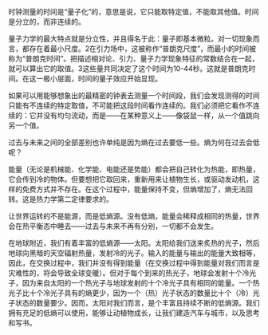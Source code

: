 

时钟测量的时间是“量子化”的，意思是说，它只能取特定值，不能取其他值。时间是分立的，而非连续的。

量子力学的最大特点就是分立性，并且得名于此：量子即基本微粒。对一切现象而言，都存在着最小尺度。2在引力场中，这被称作“普朗克尺度”，而最小的时间被称为“普朗克时间”。把描述相对论、引力、量子力学现象特征的常数结合在一起，就可以算出它的取值。3这些量共同决定了这个时间为10-44秒。这就是普朗克时间。在这一极小层面，时间的量子效应开始显现。


如果可以用能够想象出的最精密的钟表去测量一个时间段，我们会发现测得的时间只能有不连续的特定取值，不可能把这段时间看作连续的。我们必须把它看作不连续的：它并没有均匀流动，而是——在某种意义上——像袋鼠一样，从一个值跳向另一个值。  

过去与未来之间的全部差别也许单纯是因为熵在过去要低一些。熵为何在过去会低呢？  

能量（无论是机械能、化学能、电能还是势能）都会把自己转化为热能，即热量，它会传到冷的物体。但要想把它取回来，重新用来让植物生长，或驱动发动机，这样的免费方式并不存在。在这个过程中，能量保持不变，但熵增加了，熵无法回转。这是热力学第二定律要求的。

让世界运转的不是能源，而是低熵源。没有低熵，能量会稀释成相同的热量，世界会在热平衡态中睡去——过去与未来不再有分别，一切都不会发生。

在地球附近，我们有着丰富的低熵源——太阳。太阳给我们送来炙热的光子，然后地球向黑暗的天空辐射热量，发射冷的光子。输入的能量与输出的能量大致相等，因此，在交换过程中，我们并没有得到能量（在交换过程中得到能量对我们而言是灾难性的，将会导致全球变暖）。但对于每个到来的热光子，地球会发射十个冷光子，因为来自太阳的一个热光子与地球发射的十个冷光子具有相同的能量。一个热光子比十个冷光子具有的熵更少，因为一个（热）光子状态的数量比十个（冷）光子状态的数量要少。因而，太阳对我们而言，是个丰富且持续不断的低熵源。我们拥有充足的低熵可以使用，能够让动植物成长，让我们建造汽车与城市，以及思考和写书。





